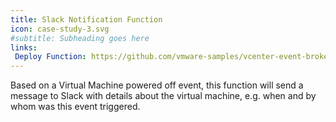 ```yaml
---
title: Slack Notification Function
icon: case-study-3.svg
#subtitle: Subheading goes here
links:
 Deploy Function: https://github.com/vmware-samples/vcenter-event-broker-appliance/tree/development/examples/knative/python/kn-py-slack
---
```

Based on a Virtual Machine powered off event, this function will send a message to Slack with details about the virtual machine, e.g. when and by whom was this event triggered.
